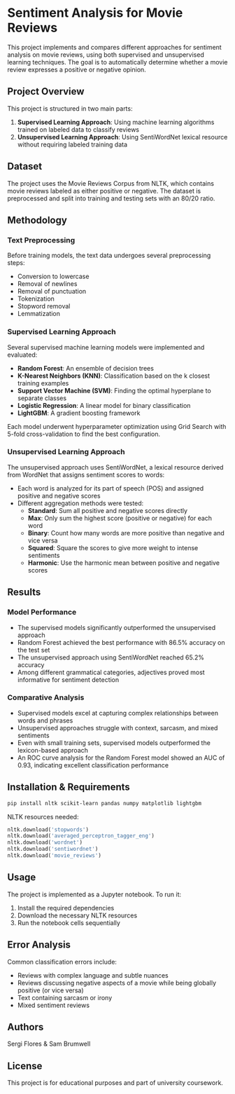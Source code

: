 # Sentiment Analysis for Movie Reviews

This project implements and compares different approaches for sentiment analysis on movie reviews, using both supervised and unsupervised learning techniques. The goal is to automatically determine whether a movie review expresses a positive or negative opinion.

## Project Overview

This project is structured in two main parts:

1. **Supervised Learning Approach**: Using machine learning algorithms trained on labeled data to classify reviews
2. **Unsupervised Learning Approach**: Using SentiWordNet lexical resource without requiring labeled training data

## Dataset

The project uses the Movie Reviews Corpus from NLTK, which contains movie reviews labeled as either positive or negative. The dataset is preprocessed and split into training and testing sets with an 80/20 ratio.

## Methodology

### Text Preprocessing

Before training models, the text data undergoes several preprocessing steps:
- Conversion to lowercase
- Removal of newlines
- Removal of punctuation
- Tokenization
- Stopword removal
- Lemmatization

### Supervised Learning Approach

Several supervised machine learning models were implemented and evaluated:

- **Random Forest**: An ensemble of decision trees
- **K-Nearest Neighbors (KNN)**: Classification based on the k closest training examples
- **Support Vector Machine (SVM)**: Finding the optimal hyperplane to separate classes
- **Logistic Regression**: A linear model for binary classification
- **LightGBM**: A gradient boosting framework

Each model underwent hyperparameter optimization using Grid Search with 5-fold cross-validation to find the best configuration.

### Unsupervised Learning Approach

The unsupervised approach uses SentiWordNet, a lexical resource derived from WordNet that assigns sentiment scores to words:

- Each word is analyzed for its part of speech (POS) and assigned positive and negative scores
- Different aggregation methods were tested:
  - **Standard**: Sum all positive and negative scores directly
  - **Max**: Only sum the highest score (positive or negative) for each word
  - **Binary**: Count how many words are more positive than negative and vice versa
  - **Squared**: Square the scores to give more weight to intense sentiments
  - **Harmonic**: Use the harmonic mean between positive and negative scores

## Results

### Model Performance

- The supervised models significantly outperformed the unsupervised approach
- Random Forest achieved the best performance with 86.5% accuracy on the test set
- The unsupervised approach using SentiWordNet reached 65.2% accuracy
- Among different grammatical categories, adjectives proved most informative for sentiment detection

### Comparative Analysis

- Supervised models excel at capturing complex relationships between words and phrases
- Unsupervised approaches struggle with context, sarcasm, and mixed sentiments
- Even with small training sets, supervised models outperformed the lexicon-based approach
- An ROC curve analysis for the Random Forest model showed an AUC of 0.93, indicating excellent classification performance

## Installation & Requirements

```bash
pip install nltk scikit-learn pandas numpy matplotlib lightgbm
```

NLTK resources needed:
```python
nltk.download('stopwords')
nltk.download('averaged_perceptron_tagger_eng')
nltk.download('wordnet')
nltk.download('sentiwordnet')
nltk.download('movie_reviews')
```

## Usage

The project is implemented as a Jupyter notebook. To run it:

1. Install the required dependencies
2. Download the necessary NLTK resources
3. Run the notebook cells sequentially

## Error Analysis

Common classification errors include:
- Reviews with complex language and subtle nuances
- Reviews discussing negative aspects of a movie while being globally positive (or vice versa)
- Text containing sarcasm or irony
- Mixed sentiment reviews

## Authors

Sergi Flores & Sam Brumwell

## License

This project is for educational purposes and part of university coursework.

